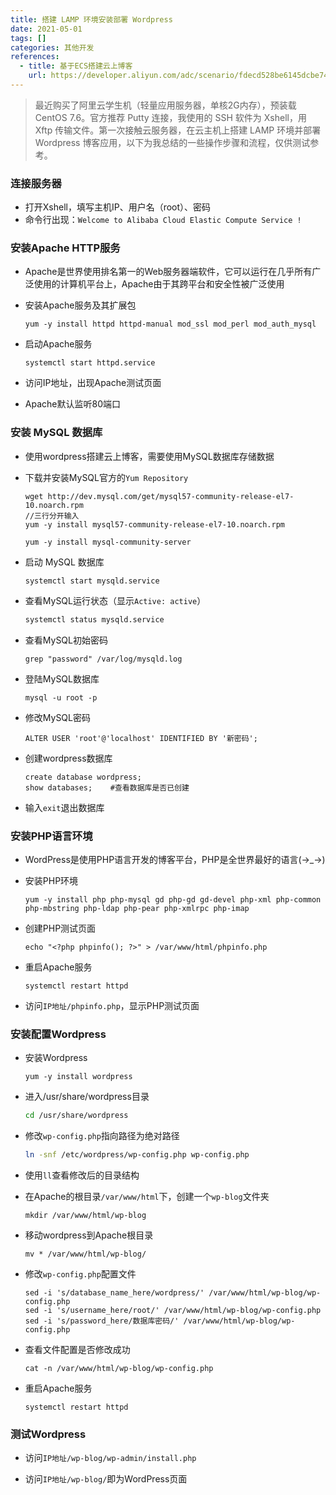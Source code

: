 ```yaml
---
title: 搭建 LAMP 环境安装部署 Wordpress
date: 2021-05-01
tags: []
categories: 其他开发
references:
  - title: 基于ECS搭建云上博客
    url: https://developer.aliyun.com/adc/scenario/fdecd528be6145dcbe747f0206e361f3
---
```


> 最近购买了阿里云学生机（轻量应用服务器，单核2G内存），预装载 CentOS 7.6。官方推荐 Putty 连接，我使用的 SSH 软件为 Xshell，用 Xftp 传输文件。第一次接触云服务器，在云主机上搭建 LAMP 环境并部署 Wordpress 博客应用，以下为我总结的一些操作步骤和流程，仅供测试参考。

<!--more-->

### 连接服务器

- 打开Xshell，填写主机IP、用户名（root）、密码
- 命令行出现：`Welcome to Alibaba Cloud Elastic Compute Service !`

### 安装Apache HTTP服务

- Apache是世界使用排名第一的Web服务器端软件，它可以运行在几乎所有广泛使用的计算机平台上，Apache由于其跨平台和安全性被广泛使用

- 安装Apache服务及其扩展包

  ```shell
  yum -y install httpd httpd-manual mod_ssl mod_perl mod_auth_mysql
  ```

- 启动Apache服务

  ```shell
  systemctl start httpd.service
  ```

- 访问IP地址，出现Apache测试页面

- Apache默认监听80端口

### 安装 MySQL 数据库

- 使用wordpress搭建云上博客，需要使用MySQL数据库存储数据

- 下载并安装MySQL官方的`Yum Repository`

  ```shell
  wget http://dev.mysql.com/get/mysql57-community-release-el7-10.noarch.rpm
  //三行分开输入
  yum -y install mysql57-community-release-el7-10.noarch.rpm
  
  yum -y install mysql-community-server
  ```

- 启动 MySQL 数据库

  ```shell
  systemctl start mysqld.service
  ```

- 查看MySQL运行状态（显示`Active: active`）

  ```sh
  systemctl status mysqld.service
  ```

- 查看MySQL初始密码

  ```shell
  grep "password" /var/log/mysqld.log
  ```

- 登陆MySQL数据库

  ```shell
  mysql -u root -p
  ```

- 修改MySQL密码

  ```mysql
  ALTER USER 'root'@'localhost' IDENTIFIED BY '新密码';
  ```

- 创建wordpress数据库

  ```mysql
  create database wordpress; 
  show databases;    #查看数据库是否已创建
  ```

- 输入`exit`退出数据库

### 安装PHP语言环境

- WordPress是使用PHP语言开发的博客平台，PHP是全世界最好的语言(→_→)

- 安装PHP环境

  ```shell
  yum -y install php php-mysql gd php-gd gd-devel php-xml php-common php-mbstring php-ldap php-pear php-xmlrpc php-imap
  ```

- 创建PHP测试页面

  ```shell
  echo "<?php phpinfo(); ?>" > /var/www/html/phpinfo.php
  ```

- 重启Apache服务

  ```shell
  systemctl restart httpd
  ```

- 访问`IP地址/phpinfo.php`，显示PHP测试页面

### 安装配置Wordpress

- 安装Wordpress

  ```shell
  yum -y install wordpress
  ```

- 进入/usr/share/wordpress目录

  ```sh
  cd /usr/share/wordpress
  ```

- 修改`wp-config.php`指向路径为绝对路径

  ```sh
  ln -snf /etc/wordpress/wp-config.php wp-config.php
  ```

- 使用`ll`查看修改后的目录结构

- 在Apache的根目录`/var/www/html`下，创建一个`wp-blog`文件夹
  ```shell
  mkdir /var/www/html/wp-blog
  ```

- 移动wordpress到Apache根目录

  ```shell
  mv * /var/www/html/wp-blog/
  ```

- 修改`wp-config.php`配置文件

  ```shell
  sed -i 's/database_name_here/wordpress/' /var/www/html/wp-blog/wp-config.php
  sed -i 's/username_here/root/' /var/www/html/wp-blog/wp-config.php
  sed -i 's/password_here/数据库密码/' /var/www/html/wp-blog/wp-config.php
  ```

- 查看文件配置是否修改成功

  ```shell
  cat -n /var/www/html/wp-blog/wp-config.php
  ```

- 重启Apache服务

  ```shell
  systemctl restart httpd
  ```

### 测试Wordpress

- 访问`IP地址/wp-blog/wp-admin/install.php`

- 访问`IP地址/wp-blog/`即为WordPress页面